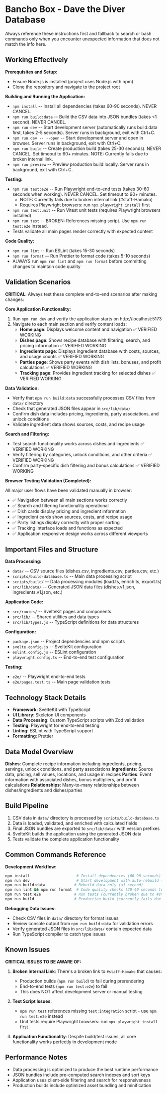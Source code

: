 # Bancho Box - Dave the Diver Database

Always reference these instructions first and fallback to search or bash commands only when you encounter unexpected information that does not match the info here.

## Working Effectively

**Prerequisites and Setup:**

- Ensure Node.js is installed (project uses Node.js with npm)
- Clone the repository and navigate to the project root

**Building and Running the Application:**

- `npm install` -- Install all dependencies (takes 60-90 seconds). NEVER CANCEL.
- `npm run build:data` -- Build the CSV data into JSON bundles (takes <1 second). NEVER CANCEL.
- `npm run dev` -- Start development server (automatically runs build:data first, takes 2-5 seconds). Server runs in background, exit with Ctrl+C.
- `npm run dev -- --open` -- Start development server and open in browser. Server runs in background, exit with Ctrl+C.
- `npm run build` -- Create production build (takes 25-30 seconds). NEVER CANCEL. Set timeout to 60+ minutes. NOTE: Currently fails due to broken internal link.
- `npm run preview` -- Preview production build locally. Server runs in background, exit with Ctrl+C.

**Testing:**

- `npm run test:e2e` -- Run Playwright end-to-end tests (takes 30-60 seconds when working). NEVER CANCEL. Set timeout to 90+ minutes.
  - NOTE: Currently fails due to broken internal link (#staff-Hamako)
  - Requires Playwright browsers: run `npx playwright install` first
- `npm run test:unit` -- Run Vitest unit tests (requires Playwright browsers installed)
- `npm run test` -- BROKEN: References missing script. Use `npm run test:e2e` instead.
- Tests validate all main pages render correctly with expected content

**Code Quality:**

- `npm run lint` -- Run ESLint (takes 15-30 seconds)
- `npm run format` -- Run Prettier to format code (takes 5-10 seconds)
- ALWAYS run `npm run lint` and `npm run format` before committing changes to maintain code quality

## Validation Scenarios

**CRITICAL**: Always test these complete end-to-end scenarios after making changes:

**Core Application Functionality:**

1. Run `npm run dev` and verify the application starts on http://localhost:5173
2. Navigate to each main section and verify content loads:
   - **Home page**: Displays welcome content and navigation ✅ VERIFIED WORKING
   - **Dishes page**: Shows recipe database with filtering, search, and pricing information ✅ VERIFIED WORKING
   - **Ingredients page**: Displays ingredient database with costs, sources, and usage counts ✅ VERIFIED WORKING
   - **Parties page**: Shows party events with dish lists, bonuses, and profit calculations ✅ VERIFIED WORKING
   - **Tracking page**: Provides ingredient tracking for selected dishes ✅ VERIFIED WORKING

**Data Validation:**

- Verify that `npm run build:data` successfully processes CSV files from `data/` directory
- Check that generated JSON files appear in `src/lib/data/`
- Confirm dish data includes pricing, ingredients, party associations, and unlock conditions
- Validate ingredient data shows sources, costs, and recipe usage

**Search and Filtering:**

- Test search functionality works across dishes and ingredients ✅ VERIFIED WORKING
- Verify filtering by categories, unlock conditions, and other criteria ✅ VERIFIED WORKING
- Confirm party-specific dish filtering and bonus calculations ✅ VERIFIED WORKING

**Browser Testing Validation (Completed):**

All major user flows have been validated manually in browser:

- ✅ Navigation between all main sections works correctly
- ✅ Search and filtering functionality operational
- ✅ Dish cards display pricing and ingredient information
- ✅ Ingredient cards show sources, costs, and recipe usage
- ✅ Party listings display correctly with proper sorting
- ✅ Tracking interface loads and functions as expected
- ✅ Application responsive design works across different viewports

## Important Files and Structure

**Data Processing:**

- `data/` -- CSV source files (dishes.csv, ingredients.csv, parties.csv, etc.)
- `scripts/build-database.ts` -- Main data processing script
- `scripts/build/` -- Data processing modules (load.ts, enrich.ts, export.ts)
- `src/lib/data/` -- Generated JSON data files (dishes.v1.json, ingredients.v1.json, etc.)

**Application Code:**

- `src/routes/` -- SvelteKit pages and components
- `src/lib/` -- Shared utilities and data types
- `src/lib/types.js` -- TypeScript definitions for data structures

**Configuration:**

- `package.json` -- Project dependencies and npm scripts
- `svelte.config.js` -- SvelteKit configuration
- `eslint.config.js` -- ESLint configuration
- `playwright.config.ts` -- End-to-end test configuration

**Testing:**

- `e2e/` -- Playwright end-to-end tests
- `e2e/pages.test.ts` -- Main page validation tests

## Technology Stack Details

- **Framework**: SvelteKit with TypeScript
- **UI Library**: Skeleton UI components
- **Data Processing**: Custom TypeScript scripts with Zod validation
- **Testing**: Playwright for end-to-end testing
- **Linting**: ESLint with TypeScript support
- **Formatting**: Prettier

## Data Model Overview

**Dishes**: Complete recipe information including ingredients, pricing, servings, unlock conditions, and party associations
**Ingredients**: Source data, pricing, sell values, locations, and usage in recipes
**Parties**: Event information with associated dishes, bonus multipliers, and profit calculations
**Relationships**: Many-to-many relationships between dishes/ingredients and dishes/parties

## Build Pipeline

1. CSV data in `data/` directory is processed by `scripts/build-database.ts`
2. Data is loaded, validated, and enriched with calculated fields
3. Final JSON bundles are exported to `src/lib/data/` with version prefixes
4. SvelteKit builds the application using the generated JSON data
5. Tests validate the complete application functionality

## Common Commands Reference

**Development Workflow:**

```bash
npm install                     # Install dependencies (60-90 seconds)
npm run dev                     # Start development with auto-rebuild (2-5 seconds)
npm run build:data             # Rebuild data only (<1 second)
npm run lint && npm run format  # Code quality checks (20-40 seconds total)
npm run test:e2e               # Run tests (currently broken due to #staff-Hamako link)
npm run build                  # Production build (currently fails due to broken link)
```

**Debugging Data Issues:**

- Check CSV files in `data/` directory for format issues
- Review console output from `npm run build:data` for validation errors
- Verify generated JSON files in `src/lib/data/` contain expected data
- Run TypeScript compiler to catch type issues

## Known Issues

**CRITICAL ISSUES TO BE AWARE OF:**

1. **Broken Internal Link**: There's a broken link to `#staff-Hamako` that causes:
   - Production builds (`npm run build`) to fail during prerendering
   - End-to-end tests (`npm run test:e2e`) to fail
   - This does NOT affect development server or manual testing

2. **Test Script Issues**:
   - `npm run test` references missing `test:integration` script - use `npm run test:e2e` instead
   - Unit tests require Playwright browsers: run `npx playwright install` first

3. **Application Functionality**: Despite build/test issues, all core functionality works perfectly in development mode

## Performance Notes

- Data processing is optimized to produce the best runtime performance
- JSON bundles include pre-computed search indexes and sort keys
- Application uses client-side filtering and search for responsiveness
- Production builds include optimized asset bundling and minification
